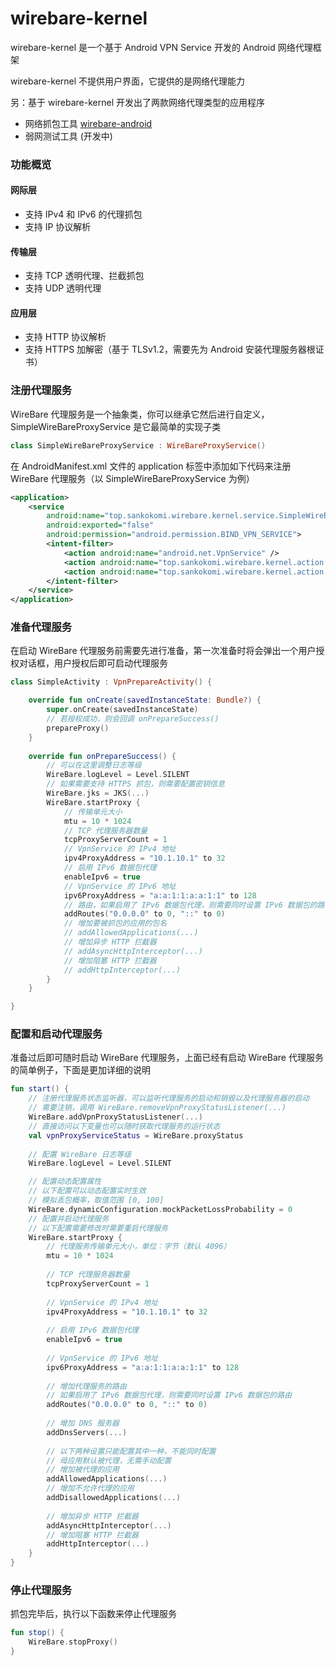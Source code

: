 # wirebare-kernel

wirebare-kernel 是一个基于 Android VPN Service 开发的 Android 网络代理框架

wirebare-kernel 不提供用户界面，它提供的是网络代理能力

另：基于 wirebare-kernel 开发出了两款网络代理类型的应用程序

- 网络抓包工具 [wirebare-android](https://github.com/Kokomi7QAQ/wirebare-android)
- 弱网测试工具 (开发中)


### 功能概览

#### 网际层

- 支持 IPv4 和 IPv6 的代理抓包
- 支持 IP 协议解析

#### 传输层

- 支持 TCP 透明代理、拦截抓包
- 支持 UDP 透明代理

#### 应用层

- 支持 HTTP 协议解析
- 支持 HTTPS 加解密（基于 TLSv1.2，需要先为 Android 安装代理服务器根证书）



### 注册代理服务

WireBare 代理服务是一个抽象类，你可以继承它然后进行自定义，SimpleWireBareProxyService 是它最简单的实现子类

```kotlin
class SimpleWireBareProxyService : WireBareProxyService()
```



在 AndroidManifest.xml 文件的 application 标签中添加如下代码来注册 WireBare 代理服务（以 SimpleWireBareProxyService 为例）

```xml
<application>
    <service
        android:name="top.sankokomi.wirebare.kernel.service.SimpleWireBareProxyService"
        android:exported="false"
        android:permission="android.permission.BIND_VPN_SERVICE">
        <intent-filter>
            <action android:name="android.net.VpnService" />
            <action android:name="top.sankokomi.wirebare.kernel.action.Start" />
            <action android:name="top.sankokomi.wirebare.kernel.action.Stop" />
        </intent-filter>
    </service>
</application>
```



### 准备代理服务

在启动 WireBare 代理服务前需要先进行准备，第一次准备时将会弹出一个用户授权对话框，用户授权后即可启动代理服务

```kotlin
class SimpleActivity : VpnPrepareActivity() {

    override fun onCreate(savedInstanceState: Bundle?) {
        super.onCreate(savedInstanceState)
        // 若授权成功，则会回调 onPrepareSuccess()
        prepareProxy()
    }
    
    override fun onPrepareSuccess() {
        // 可以在这里调整日志等级
        WireBare.logLevel = Level.SILENT
        // 如果需要支持 HTTPS 抓包，则需要配置密钥信息
        WireBare.jks = JKS(...)
        WireBare.startProxy {
            // 传输单元大小
            mtu = 10 * 1024
            // TCP 代理服务器数量
            tcpProxyServerCount = 1
            // VpnService 的 IPv4 地址
            ipv4ProxyAddress = "10.1.10.1" to 32
            // 启用 IPv6 数据包代理
            enableIpv6 = true
            // VpnService 的 IPv6 地址
            ipv6ProxyAddress = "a:a:1:1:a:a:1:1" to 128
            // 路由，如果启用了 IPv6 数据包代理，则需要同时设置 IPv6 数据包的路由
            addRoutes("0.0.0.0" to 0, "::" to 0)
            // 增加要被抓包的应用的包名
            // addAllowedApplications(...)
            // 增加异步 HTTP 拦截器
            // addAsyncHttpInterceptor(...)
            // 增加阻塞 HTTP 拦截器
            // addHttpInterceptor(...)
        }
    }

}
```



### 配置和启动代理服务

准备过后即可随时启动 WireBare 代理服务，上面已经有启动 WireBare 代理服务的简单例子，下面是更加详细的说明

```kotlin
fun start() {
    // 注册代理服务状态监听器，可以监听代理服务的启动和销毁以及代理服务器的启动
    // 需要注销，调用 WireBare.removeVpnProxyStatusListener(...)
    WireBare.addVpnProxyStatusListener(...)
    // 直接访问以下变量也可以随时获取代理服务的运行状态
    val vpnProxyServiceStatus = WireBare.proxyStatus
    
    // 配置 WireBare 日志等级
    WireBare.logLevel = Level.SILENT

    // 配置动态配置属性
    // 以下配置可以动态配置实时生效
    // 模拟丢包概率，取值范围 [0, 100]
    WireBare.dynamicConfiguration.mockPacketLossProbability = 0
    // 配置并启动代理服务
    // 以下配置需要修改时需要重启代理服务
    WireBare.startProxy {
        // 代理服务传输单元大小，单位：字节（默认 4096）
        mtu = 10 * 1024
        
        // TCP 代理服务器数量
        tcpProxyServerCount = 1
        
        // VpnService 的 IPv4 地址
        ipv4ProxyAddress = "10.1.10.1" to 32
        
        // 启用 IPv6 数据包代理
        enableIpv6 = true
        
        // VpnService 的 IPv6 地址
        ipv6ProxyAddress = "a:a:1:1:a:a:1:1" to 128
        
        // 增加代理服务的路由
        // 如果启用了 IPv6 数据包代理，则需要同时设置 IPv6 数据包的路由
        addRoutes("0.0.0.0" to 0, "::" to 0)
        
        // 增加 DNS 服务器
        addDnsServers(...)
        
        // 以下两种设置只能配置其中一种，不能同时配置
        // 母应用默认被代理，无需手动配置
        // 增加被代理的应用
        addAllowedApplications(...)
        // 增加不允许代理的应用
        addDisallowedApplications(...)
        
        // 增加异步 HTTP 拦截器
        addAsyncHttpInterceptor(...)
        // 增加阻塞 HTTP 拦截器
        addHttpInterceptor(...)
    }
}
```



### 停止代理服务

抓包完毕后，执行以下函数来停止代理服务

```kotlin
fun stop() {
    WireBare.stopProxy()
}
```

